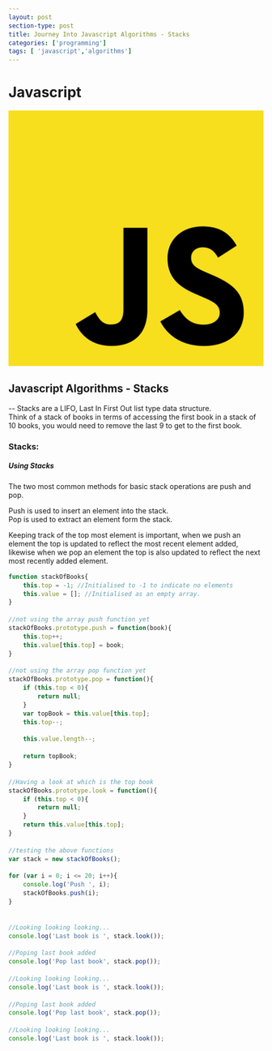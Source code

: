 ```yaml
---
layout: post
section-type: post
title: Journey Into Javascript Algorithms - Stacks
categories: ['programming']
tags: [ 'javascript','algorithms']
---
```


# Javascript 

![Javascript](/img/javascript.png)  

## Javascript Algorithms - Stacks

-- Stacks are a LIFO, Last In First Out list type data structure.  
Think of a stack of books in terms of accessing the first book in a stack of 10 books, you would need to remove the last 9 to get to the first book.  

### Stacks:  

##### Using Stacks 

The two most common methods for basic stack operations are push and pop.  

Push is used to insert an element into the stack.  
Pop is used to extract an element form the stack.  

Keeping track of the top most element is important, when we push an element the top is updated to reflect the most recent element added, likewise when we pop an element the top is also updated to reflect the next most recently added element.  

```javascript
function stackOfBooks{
    this.top = -1; //Initialised to -1 to indicate no elements
    this.value = []; //Initialised as an empty array.
}

//not using the array push function yet
stackOfBooks.prototype.push = function(book){
    this.top++;
    this.value[this.top] = book;
}

//not using the array pop function yet
stackOfBooks.prototype.pop = function(){
    if (this.top < 0){
        return null;
    }
    var topBook = this.value[this.top];
    this.top--;

    this.value.length--;

    return topBook;
}

//Having a look at which is the top book
stackOfBooks.prototype.look = function(){
    if (this.top < 0){
        return null;
    }
    return this.value[this.top];
}

//testing the above functions
var stack = new stackOfBooks();

for (var i = 0; i <= 20; i++){
    console.log('Push ', i);
    stackOfBooks.push(i);
}


//Looking looking looking...
console.log('Last book is ', stack.look());

//Poping last book added
console.log('Pop last book', stack.pop());

//Looking looking looking...
console.log('Last book is ', stack.look());

//Poping last book added
console.log('Pop last book', stack.pop());

//Looking looking looking...
console.log('Last book is ', stack.look());



```
